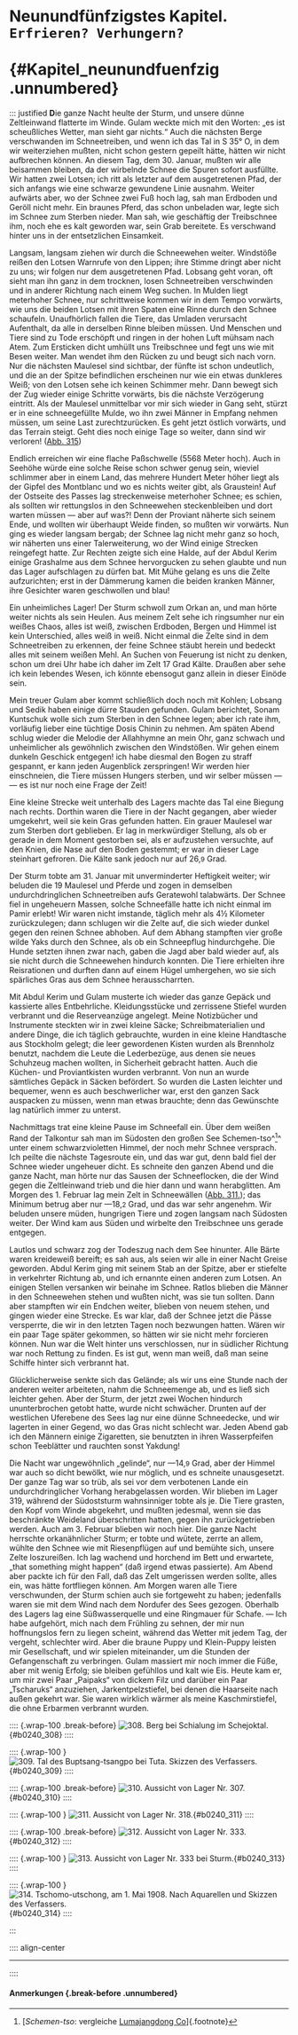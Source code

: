 # Neunundfünfzigstes Kapitel.&nbsp;<br />**`Erfrieren? Verhungern?`**<br /><br /> {#Kapitel_neunundfuenfzig .unnumbered}

::: justified
**D**ie ganze Nacht heulte der Sturm, und unsere dünne Zeltleinwand
flatterte im Winde. Gulam weckte mich mit den Worten: „es
ist scheußliches Wetter, man sieht gar nichts.“ Auch die nächsten Berge
verschwanden im Schneetreiben, und wenn ich das Tal in S&nbsp;35°&nbsp;O,
in dem wir weiterziehen mußten, nicht schon gestern gepeilt hätte,
hätten wir nicht aufbrechen können. An diesem Tag, dem 30. Januar,
mußten wir alle beisammen bleiben, da der wirbelnde Schnee die Spuren
sofort ausfüllte. Wir hatten zwei Lotsen; ich ritt als letzter auf dem
ausgetretenen Pfad, der sich anfangs wie eine schwarze gewundene Linie
ausnahm. Weiter aufwärts aber, wo der Schnee zwei Fuß hoch lag,
sah man Erdboden und Geröll nicht mehr. Ein braunes Pferd, das
schon unbeladen war, legte sich im Schnee zum Sterben nieder. Man
sah, wie geschäftig der Treibschnee ihm, noch ehe es kalt geworden war,
sein Grab bereitete. Es verschwand hinter uns in der entsetzlichen
Einsamkeit.

Langsam, langsam ziehen wir durch die Schneewehen weiter. Windstöße
reißen den Lotsen Warnrufe von den Lippen; ihre Stimme dringt aber
nicht zu uns; wir folgen nur dem ausgetretenen Pfad. Lobsang geht
voran, oft sieht man ihn ganz in dem trocknen, losen Schneetreiben
verschwinden und in anderer Richtung nach einem Weg suchen. In
Mulden liegt meterhoher Schnee, nur schrittweise kommen wir in dem Tempo
vorwärts, wie uns die beiden Lotsen mit ihren Spaten eine Rinne durch
den Schnee schaufeln. Unaufhörlich fallen die Tiere, das Umladen
verursacht Aufenthalt, da alle in derselben Rinne bleiben müssen. Und
Menschen und Tiere sind zu Tode erschöpft und ringen in der hohen Luft
mühsam nach Atem. Zum Ersticken dicht umhüllt uns Treibschnee und
fegt uns wie mit Besen weiter. Man wendet ihm den Rücken zu und
beugt sich nach vorn. Nur die nächsten Maulesel sind sichtbar, der fünfte
ist schon undeutlich, und die an der Spitze befindlichen erscheinen nur wie
ein etwas dunkleres Weiß; von den Lotsen sehe ich keinen Schimmer
mehr. Dann bewegt sich der Zug wieder einige Schritte vorwärts, bis
die nächste Verzögerung eintritt. Als der Maulesel unmittelbar vor mir
sich wieder in Gang seht, stürzt er in eine schneegefüllte Mulde, wo
ihn zwei Männer in Empfang nehmen müssen, um seine Last
zurechtzurücken. Es geht jetzt östlich vorwärts, und das Terrain steigt. Geht
dies noch einige Tage so weiter, dann sind wir verloren!
([Abb. 315](ch027.xhtml#b0248_315))

Endlich erreichen wir eine flache Paßschwelle (5568 Meter hoch).
Auch in Seehöhe würde eine solche Reise schon schwer genug sein,
wieviel schlimmer aber in einem Land, das mehrere Hundert Meter höher
liegt als der Gipfel des Montblanc und wo es nichts weiter gibt, als
Graustein! Auf der Ostseite des Passes lag streckenweise meterhoher Schnee;
es schien, als sollten wir rettungslos in den Schneewehen steckenbleiben
und dort warten müssen — aber auf was?! Denn der Proviant näherte
sich seinem Ende, und wollten wir überhaupt Weide finden, so mußten
wir vorwärts. Nun ging es wieder langsam bergab; der Schnee lag
nicht mehr ganz so hoch, wir näherten uns einer Talerweiterung, wo der
Wind einige Strecken reingefegt hatte. Zur Rechten zeigte sich eine Halde,
auf der Abdul Kerim einige Grashalme aus dem Schnee hervorgucken zu
sehen glaubte und nun das Lager aufschlagen zu dürfen bat. Mit Mühe
gelang es uns die Zelte aufzurichten; erst in der Dämmerung kamen
die beiden kranken Männer, ihre Gesichter waren geschwollen und blau!

Ein unheimliches Lager! Der Sturm schwoll zum Orkan an, und
man hörte weiter nichts als sein Heulen. Aus meinem Zelt sehe ich
ringsumher nur ein weißes Chaos, alles ist weiß, zwischen Erdboden,
Bergen und Himmel ist kein Unterschied, alles weiß in weiß. Nicht
einmal die Zelte sind in dem Schneetreiben zu erkennen, der feine Schnee
stäubt herein und bedeckt alles mit seinem weißen Mehl. An Suchen
von Feuerung ist nicht zu denken, schon um drei Uhr habe ich daher im
Zelt 17 Grad Kälte. Draußen aber sehe ich kein lebendes Wesen, ich
könnte ebensogut ganz allein in dieser Einöde sein.

Mein treuer Gulam aber kommt schließlich doch noch mit Kohlen;
Lobsang und Sedik haben einige dürre Stauden gefunden. Gulam berichtet,
Sonam Kuntschuk wolle sich zum Sterben in den Schnee legen; aber
ich rate ihm, vorläufig lieber eine tüchtige Dosis Chinin zu nehmen. Am
späten Abend schlug wieder die Melodie der Allahhymne an mein
Ohr, ganz schwach und unheimlicher als gewöhnlich zwischen den
Windstößen. Wir gehen einem dunkeln Geschick entgegen! ich habe diesmal
den Bogen zu straff gespannt, er kann jeden Augenblick zerspringen! Wir
werden hier einschneien, die Tiere müssen Hungers sterben, und wir selber
müssen — — es ist nur noch eine Frage der Zeit!

Eine kleine Strecke weit unterhalb des Lagers machte das Tal eine
Biegung nach rechts. Dorthin waren die Tiere in der Nacht gegangen,
aber wieder umgekehrt, weil sie kein Gras gefunden hatten. Ein grauer
Maulesel war zum Sterben dort geblieben. Er lag in merkwürdiger
Stellung, als ob er gerade in dem Moment gestorben sei, als er
aufzustehen versuchte, auf den Knien, die Nase auf den Boden gestemmt; er
war in dieser Lage steinhart gefroren. Die Kälte sank jedoch nur auf
26,<small>9</small> Grad.

Der Sturm tobte am 31. Januar mit unverminderter Heftigkeit
weiter; wir beluden die 19 Maulesel und Pferde und zogen in demselben
undurchdringlichen Schneetreiben aufs Geratewohl talabwärts. Der Schnee
fiel in ungeheuern Massen, solche Schneefälle hatte ich nicht einmal im
Pamir erlebt! Wir waren nicht imstande, täglich mehr als 4½ Kilometer
zurückzulegen; dann schlugen wir die Zelte auf, die sich wieder dunkel gegen
den reinen Schnee abhoben. Auf dem Abhang stampften vier große
wilde Yaks durch den Schnee, als ob ein Schneepflug hindurchgehe. Die
Hunde setzten ihnen zwar nach, gaben die Jagd aber bald wieder auf,
als sie nicht durch die Schneewehen hindurch konnten. Die Tiere
erhielten ihre Reisrationen und durften dann auf einem Hügel umhergehen,
wo sie sich spärliches Gras aus dem Schnee herausscharrten.

Mit Abdul Kerim und Gulam musterte ich wieder das ganze
Gepäck und kassierte alles Entbehrliche. Kleidungsstücke und zerrissene
Stiefel wurden verbrannt und die Reserveanzüge angelegt. Meine
Notizbücher und Instrumente steckten wir in zwei kleine Säcke;
Schreibmaterialien und andere Dinge, die ich täglich gebrauchte, wurden in eine
kleine Handtasche aus Stockholm gelegt; die leer gewordenen Kisten wurden als
Brennholz benutzt, nachdem die Leute die Lederbezüge, aus denen sie neues
Schuhzeug machen wollten, in Sicherheit gebracht hatten. Auch die
Küchen- und Proviantkisten wurden verbrannt. Von nun an wurde
sämtliches Gepäck in Säcken befördert. So wurden die Lasten leichter
und bequemer, wenn es auch beschwerlicher war, erst den ganzen Sack
auspacken zu müssen, wenn man etwas brauchte; denn das Gewünschte lag
natürlich immer zu unterst.

Nachmittags trat eine kleine Pause im Schneefall ein. Über dem
weißen Rand der Talkontur sah man im Südosten den großen See
Schemen-tso^[^240]^ unter einem schwarzvioletten Himmel, der noch mehr
Schnee versprach. Ich peilte die nächste Tagesroute ein, und das war
gut, denn bald fiel der Schnee wieder ungeheuer dicht. Es schneite den
ganzen Abend und die ganze Nacht, man hörte nur das Sausen der
Schneeflocken, die der Wind gegen die Zeltleinwand trieb und die hier
dann und wann herabglitten. Am Morgen des 1. Februar lag mein
Zelt in Schneewällen ([Abb. 311.](ch026.xhtml#b0240_311)); das Minimum betrug aber nur
—18,<small>2</small> Grad, und das war sehr angenehm. Wir beluden unsere
müden, hungrigen Tiere und zogen langsam nach Südosten weiter. Der Wind
kam aus Süden und wirbelte den Treibschnee uns gerade entgegen.

Lautlos und schwarz zog der Todeszug nach dem See hinunter.
Alle Bärte waren kreideweiß bereift; es sah aus, als seien wir alle in
einer Nacht Greise geworden. Abdul Kerim ging mit seinem Stab an
der Spitze, aber er stiefelte in verkehrter Richtung ab, und ich ernannte
einen anderen zum Lotsen. An einigen Stellen versanken wir beinahe
im Schnee. Ratlos blieben die Männer in den Schneewehen stehen und
wußten nicht, was sie tun sollten. Dann aber stampften wir ein
Endchen weiter, blieben von neuem stehen, und gingen wieder eine Strecke.
Es war klar, daß der Schnee jetzt die Pässe versperrte, die wir in den
letzten Tagen noch bezwungen hatten. Wären wir ein paar Tage später
gekommen, so hätten wir sie nicht mehr forcieren können. Nun war die
Welt hinter uns verschlossen, nur in südlicher Richtung war noch Rettung
zu finden. Es ist gut, wenn man weiß, daß man seine Schiffe hinter
sich verbrannt hat.

Glücklicherweise senkte sich das Gelände; als wir uns eine Stunde
nach der anderen weiter arbeiteten, nahm die Schneemenge ab, und es
ließ sich leichter gehen. Aber der Sturm, der jetzt zwei Wochen hindurch
ununterbrochen getobt hatte, wurde nicht schwächer. Drunten auf der
westlichen Uferebene des Sees lag nur eine dünne Schneedecke, und wir
lagerten in einer Gegend, wo das Gras nicht schlecht war. Jeden Abend
gab ich den Männern einige Zigaretten, sie benutzten in ihren
Wasserpfeifen schon Teeblätter und rauchten sonst Yakdung!

Die Nacht war ungewöhnlich „gelinde“, nur —14,<small>9</small> Grad, aber der
Himmel war auch so dicht bewölkt, wie nur möglich, und es schneite
unausgesetzt. Der ganze Tag war so trüb, als sei vor dem verbotenen
Lande ein undurchdringlicher Vorhang herabgelassen worden. Wir blieben im
Lager 319, während der Südoststurm wahnsinniger tobte als je. Die
Tiere grasten, den Kopf vom Winde abgekehrt, und mußten jedesmal,
wenn sie das beschränkte Weideland überschritten hatten, gegen ihn
zurückgetrieben werden. Auch am 3. Februar blieben wir noch hier. Die
ganze Nacht herrschte orkanähnlicher Sturm; er tobte und wütete, zerrte
an allem, wühlte den Schnee wie mit Riesenpflügen auf und bemühte sich,
unsere Zelte loszureißen. Ich lag wachend und horchend im Bett und
erwartete, „that something might happen“ (daß irgend etwas passierte).
Am Abend aber packte ich für den Fall, daß das Zelt umgerissen werden
sollte, alles ein, was hätte fortfliegen können. Am Morgen waren alle
Tiere verschwunden, der Sturm schien auch sie fortgeweht zu haben;
jedenfalls waren sie mit dem Wind nach dem Nordufer des Sees gezogen.
Oberhalb des Lagers lag eine Süßwasserquelle und eine Ringmauer
für Schafe. — Ich habe aufgehört, mich nach dem Frühling zu sehnen,
der mir nun hoffnungslos fern zu liegen scheint, während das Wetter
mit jedem Tag, der vergeht, schlechter wird. Aber die braune Puppy
und Klein-Puppy leisten mir Gesellschaft, und wir spielen miteinander,
um die Stunden der Gefangenschaft zu verbringen. Gulam massiert mir
noch immer die Füße, aber mit wenig Erfolg; sie bleiben gefühllos und
kalt wie Eis. Heute kam er, um mir zwei Paar „Paipaks“ von dickem
Filz und darüber ein Paar „Tscharuks“ anzuziehen, Jarkentpelzstiefel,
bei denen die Haarseite nach außen gekehrt war. Sie waren wirklich
wärmer als meine Kaschmirstiefel, die ohne Erbarmen verbrannt wurden.

:::: {.wrap-100 .break-before}
![308. Berg bei Schialung im Schejoktal.](Transhimalaja_Band_II_240_308.jpg "Transhimalaja_Band_II_240_308.jpg"){#b0240_308}
::::

:::: {.wrap-100 }
![309. Tal des Buptsang-tsangpo bei Tuta. <small>Skizzen des Verfassers.</small>](Transhimalaja_Band_II_240_309.jpg "Transhimalaja_Band_II_240_309.jpg"){#b0240_309}
::::

:::: {.wrap-100 .break-before}
![310. Aussicht von Lager Nr. 307.](Transhimalaja_Band_II_240_310.jpg "Transhimalaja_Band_II_240_310.jpg"){#b0240_310}
::::

:::: {.wrap-100 }
![311. Aussicht von Lager Nr. 318.](Transhimalaja_Band_II_240_311.jpg "Transhimalaja_Band_II_240_311.jpg"){#b0240_311}
::::

:::: {.wrap-100 .break-before}
![312. Aussicht von Lager Nr. 333.](Transhimalaja_Band_II_240_312.jpg "Transhimalaja_Band_II_240_312.jpg"){#b0240_312}
::::

:::: {.wrap-100 }
![313. Aussicht von Lager Nr. 333 bei Sturm.](Transhimalaja_Band_II_240_313.jpg "Transhimalaja_Band_II_240_313.jpg"){#b0240_313}
::::

:::: {.wrap-100 }
![314. Tschomo-utschong, am 1. Mai 1908. <small>Nach Aquarellen und Skizzen des Verfassers.</small>](Transhimalaja_Band_II_240_314.jpg "Transhimalaja_Band_II_240_314.jpg"){#b0240_314}
::::

:::

:::: align-center
****
::::

#### **Anmerkungen** {.break-before .unnumbered}

[^240]: [*Schemen-tso*: vergleiche [Lumajangdong Co](https://en.wikipedia.org/wiki/Lumajangdong_Co)]{.footnote}
